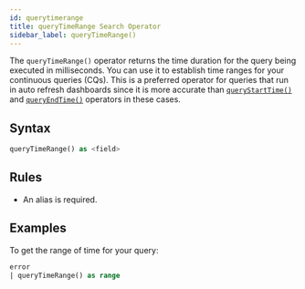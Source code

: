 ```yaml
---
id: querytimerange
title: queryTimeRange Search Operator
sidebar_label: queryTimeRange()
---
```


The `queryTimeRange()` operator returns the time duration for the query being executed in milliseconds. You can use it to establish time ranges for your continuous queries (CQs). This is a preferred operator for queries that run in auto refresh dashboards since it is more accurate than [`queryStartTime()`](querystarttime.md) and [`queryEndTime()`](queryendtime.md) operators in these cases.

## Syntax

```sql
queryTimeRange() as <field>
```

## Rules

* An alias is required.

## Examples

To get the range of time for your query:

```sql
error
| queryTimeRange() as range
```
